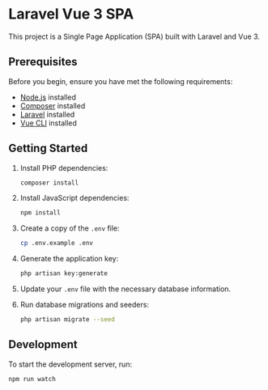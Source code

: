 # Laravel Vue 3 SPA

This project is a Single Page Application (SPA) built with Laravel and Vue 3.

## Prerequisites

Before you begin, ensure you have met the following requirements:

- [Node.js](https://nodejs.org/) installed
- [Composer](https://getcomposer.org/) installed
- [Laravel](https://laravel.com/) installed
- [Vue CLI](https://cli.vuejs.org/) installed

## Getting Started

1. Install PHP dependencies:

    ```bash
    composer install
    ```

2. Install JavaScript dependencies:

    ```bash
    npm install
    ```

3. Create a copy of the `.env` file:

    ```bash
    cp .env.example .env
    ```

4. Generate the application key:

    ```bash
    php artisan key:generate
    ```

5. Update your `.env` file with the necessary database information.

6. Run database migrations and seeders:

    ```bash
    php artisan migrate --seed
    ```

## Development

To start the development server, run:

```bash
npm run watch
